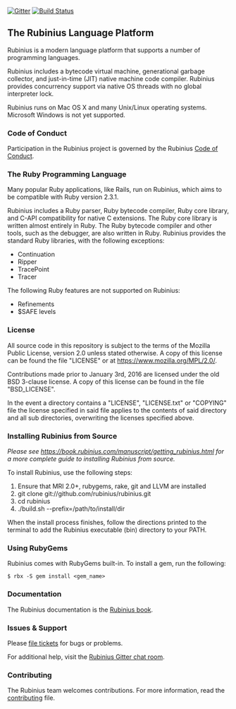 [![Gitter](https://badges.gitter.im/Join%20Chat.svg)](https://gitter.im/rubinius/rubinius?utm_source=badge&utm_medium=badge&utm_campaign=pr-badge) [![Build Status](https://travis-ci.org/rubinius/rubinius.svg?branch=master)](https://travis-ci.org/rubinius/rubinius)

## The Rubinius Language Platform

Rubinius is a modern language platform that supports a number of programming languages.

Rubinius includes a bytecode virtual machine, generational garbage collector, and just-in-time (JIT) native machine code compiler. Rubinius provides concurrency support via native OS threads with no global interpreter lock.

Rubinius runs on Mac OS X and many Unix/Linux operating systems. Microsoft Windows is not yet supported.

### Code of Conduct

Participation in the Rubinius project is governed by the Rubinius [Code of Conduct](https://rubinius.com/code-of-conduct/).

### The Ruby Programming Language

Many popular Ruby applications, like Rails, run on Rubinius, which aims to be compatible with Ruby version 2.3.1.

Rubinius includes a Ruby parser, Ruby bytecode compiler, Ruby core library, and C-API compatibility for native C extensions. The Ruby core library is written almost entirely in Ruby. The Ruby bytecode compiler and other tools, such as the debugger, are also written in Ruby.  Rubinius provides the standard Ruby libraries, with the following exceptions:

* Continuation
* Ripper
* TracePoint
* Tracer

The following Ruby features are not supported on Rubinius:

* Refinements
* $SAFE levels

### License

All source code in this repository is subject to the terms of the Mozilla Public License, version 2.0 unless stated otherwise. A copy of this license can be found the file "LICENSE" or at <https://www.mozilla.org/MPL/2.0/>.

Contributions made prior to January 3rd, 2016 are licensed under the old BSD 3-clause license. A copy of this license can be found in the file "BSD_LICENSE".

In the event a directory contains a "LICENSE", "LICENSE.txt" or "COPYING" file the license specified in said file applies to the contents of said directory and all sub directories, overwriting the licenses specified above.

### Installing Rubinius from Source

*Please see https://book.rubinius.com/manuscript/getting_rubinius.html
for a more complete guide to installing Rubinius from source.*

To install Rubinius, use the following steps:

1. Ensure that MRI 2.0+, rubygems, rake, git and LLVM are installed
2. git clone git://github.com/rubinius/rubinius.git
3. cd rubinius
4. ./build.sh --prefix=/path/to/install/dir

When the install process finishes, follow the directions printed to the terminal to add the Rubinius executable (bin) directory to your PATH.

### Using RubyGems

Rubinius comes with RubyGems built-in. To install a gem, run the following:

    $ rbx -S gem install <gem_name>

### Documentation

The Rubinius documentation is the [Rubinius book](https://rubinius.com/book/).

### Issues & Support

Please [file tickets](http://github.com/rubinius/rubinius/issues) for bugs or problems.

For additional help, visit the [Rubinius Gitter chat room](https://gitter.im/rubinius/rubinius).

### Contributing

The Rubinius team welcomes contributions. For more information, read the [contributing](https://github.com/rubinius/rubinius/blob/master/.github/contributing.md) file.
